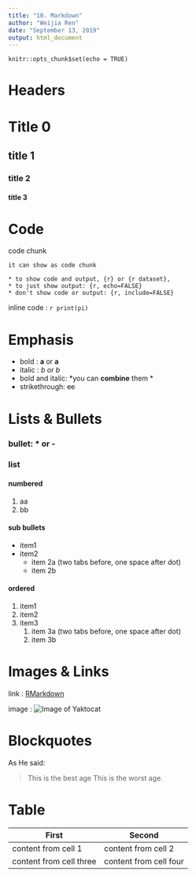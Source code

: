 ```yaml
---
title: "10. Markdown"
author: "Weijia Ren"
date: "September 13, 2019"
output: html_document
---
```


```{r setup, include=FALSE}
knitr::opts_chunk$set(echo = TRUE)
```

# Headers 

# Title 0 
## title 1
### title 2
#### title 3


# Code 

code chunk

``` example 
it can show as code chunk

* to show code and output, {r} or {r dataset}, 
* to just show output: {r, echo=FALSE}
* don't show code or output: {r, include=FALSE} 

```
inline code : `r print(pi)` 

# Emphasis 

* bold    : **a** or __a__
* italic  : *b* or _b_
* bold and italic: *you can **combine** them *
* strikethrough:  ~~cc~~

# Lists & Bullets  
### bullet: * or -   
### list
#### numbered
1. aa
2. bb   

#### sub bullets
* item1
* item2
    * item 2a (two tabs before, one space after dot)
    * item 2b   

#### ordered
1. item1
1. item2
1. item3
    1. item 3a (two tabs before, one space after dot)
    1. item 3b


    
    

# Images & Links

link    :  [RMarkdown](http://rmarkdown.rstudio.com)

image   : 
![Image of Yaktocat](https://octodex.github.com/images/yaktocat.png)

# Blockquotes 

As He said:

> This is the best age
> This is the worst age. 

# Table 

First | Second
------|--------
content from cell 1|content from cell 2
content from cell three|content from cell four



## 












